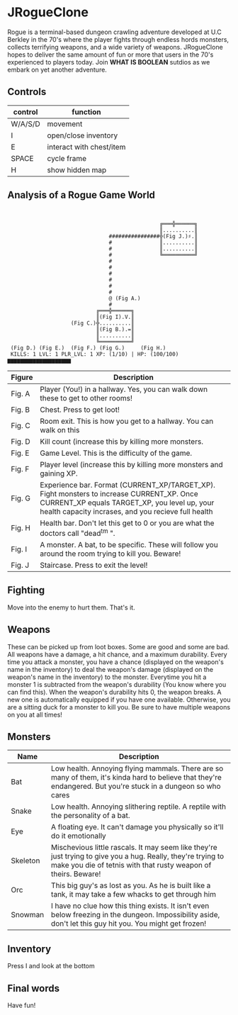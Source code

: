 # JRogueClone

Rogue is a terminal-based dungeon crawling adventure developed at U.C Berkley in the 70's where the player fights through endless hords monsters, collects
terrifying weapons, and a wide variety of weapons. JRogueClone hopes to deliver the same amount of fun or more that users in the 70's experienced to players
today. Join **WHAT IS BOOLEAN** sutdios as we embark on yet another adventure.

## Controls
| control | function                 |
|---------|----------                |
| W/A/S/D | movement                 |
| I       | open/close inventory     |
| E       | interact with chest/item |
| SPACE   | cycle frame              |
| H       | show hidden map          |

## Analysis of a Rogue Game World

```

                                                            
                                                ╔═══╬══════╗          
                                                ║..........║                
                                ################╬(Fig J.)♯.║                  
                                #               ║..........║                  
                                #               ║..........║                  
                                #               ╚══════════╝                  
                                #                                                
                                #                                                
                                #                                              
                                #                                             
                                #                                             
                                #                                              
                                @ (Fig A.)                                     
                                #                                            
                            ╔═══╬══════╗                                     
                            ║(Fig I).V.║                                     
                    (Fig C.)╬..........║                                     
                            ║(Fig B.).=║                                    
                            ║..........║                                    
                            ╚══════════╝                                    
 (Fig D.) (Fig E.)  (Fig F.) (Fig G.)     (Fig H.)                           
 KILLS: 1 LVL: 1 PLR_LVL: 1 XP: (1/10) | HP: (100/100) ▆▆▆▆▆▆▆▆▆▆▆▆▆▆▆▆▆▆▆▆
```
|Figure  | Description   |
|--------|---------------|
| Fig. A | Player (You!) in a hallway. Yes, you can walk down these to get to other rooms! |
| Fig. B | Chest. Press **<e>** to get loot! |
| Fig. C | Room exit. This is how you get to a hallway. You can walk on this
| Fig. D | Kill count (increase this by killing more monsters. |
| Fig. E | Game Level. This is the difficulty of the game. |
| Fig. F | Player level (increase this by killing more monsters and gaining XP. |
| Fig. G | Experience bar. Format (CURRENT_XP/TARGET_XP). Fight monsters to increase CURRENT_XP. Once CURRENT_XP equals TARGET_XP, you level up, your health capacity incrases, and you recieve full health |
| Fig. H | Health bar. Don't let this get to 0 or you are what the doctors call "dead<sup>tm</sup> ". |
| Fig. I | A monster. A bat, to be specific. These will follow you around the room trying to kill you. Beware! |
| Fig. J | Staircase. Press **<e>** to exit the level! |

## Fighting
Move into the enemy to hurt them. That's it.
  
## Weapons
These can be picked up from loot boxes. Some are good and some are bad. All weapons have a damage, a hit chance, and a maximum durability. Every time you attack
a monster, you have a chance (displayed on the weapon's name in the inventory) to deal the weapon's damage (displayed on the weapon's name in the inventory) to
the monster. Everytime you hit a monster 1 is subtracted from the weapon's durability (You know where you can find this). When the weapon's durability hits
0, the weapon breaks. A new one is automatically equipped if you have one available. Otherwise, you are a sitting duck for a monster to kill you. Be sure
to have multiple weapons on you at all times!
  
## Monsters
  
| Name     | Description|
|----------|------------|
| Bat      | Low health. Annoying flying mammals. There are so many of them, it's kinda hard to believe that they're endangered. But you're stuck in a dungeon so who cares |
| Snake    | Low health. Annoying slithering reptile. A reptile with the personality of a bat. |
| Eye      | A floating eye. It can't damage you physically so it'll do it emotionally |
| Skeleton | Mischevious little rascals. It may seem like they're just trying to give you a hug. Really, they're trying to make you die of tetnis with that rusty weapon of theirs. Beware! |
| Orc      | This big guy's as lost as you. As he is built like a tank, it may take a few whacks to get through him |
| Snowman  | I have no clue how this thing exists. It isn't even below freezing in the dungeon. Impossibility aside, don't let this guy hit you. You might get frozen! |
  
 ## Inventory
 Press I and look at the bottom
  
## Final words
  
Have fun!
  
